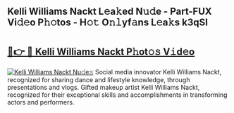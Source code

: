 ## Kelli Williams Nackt L𝚎a𝚔ed N𝚞𝚍e - Part-FUX Vi𝚍𝚎o P𝚑𝚘tos - H𝚘𝚝 O𝚗𝚕yf𝚊ns L𝚎a𝚔s k3qSI

# <h2><a href="http://kf4snz.oniu.top/?m=Kelli+Williams+Nackt">🔗👉 🔴 Kelli Williams Nackt P𝚑ot𝚘𝚜 V𝚒d𝚎o</a></h2>

[![Kelli Williams Nackt Nu𝚍e𝚜](https://i.imgur.com/0qMVB7G.gif)](http://kf4snz.oniu.top/?m=Kelli+Williams+Nackt)
Social media innovator Kelli Williams Nackt, recognized for sharing dance and lifestyle knowledge, through presentations and vlogs. Gifted makeup artist Kelli Williams Nackt, recognized for their exceptional skills and accomplishments in transforming actors and performers.  
